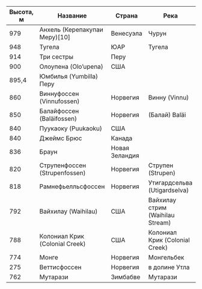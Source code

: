 |Высота, м|Название|Страна|Река|
|-|-|-|-|
|979|	Анхель (Керепакупаи Меру)[10]	|Венесуэла	|Чурун
948|	Тугела	|ЮАР	|Тугела
914|	Три сестры	|Перу	
900|	Олоупена (Olo’upena)	|США	
895,4|	Юмбилья (Yumbilla)	Перу	
860|	Виннуфоссен (Vinnufossen)	|Норвегия	|Винну (Vinnu)
850|	Балайфоссен (Baläifossen)	|Норвегия	|(Балай) Baläi
840|	Пуукаоку (Puukaoku)	|США	
840|	Джеймс Брюс	|Канада	
836|	Браун	|Новая Зеландия	
820|	Струпенфоссен (Strupenfossen)	|Норвегия	|Струпен (Strupen)
818|	Рамнефьелльсфоссен	|Норвегия	|Утигардсельва (Utigardselva)
792|	Вайхилау (Waihilau)	|США	|Вайхилау стрим (Waihilau Stream)
788|	Колониал Крик (Colonial Creek)	|США	|Колониал Крик (Colonial Creek)
774|	Монге	|Норвегия	|Монгельбек
275|	Веттисфоссен	|Норвегия	|в долине Утла
762|	Мутарази	|Зимбабве	|Мутарази
